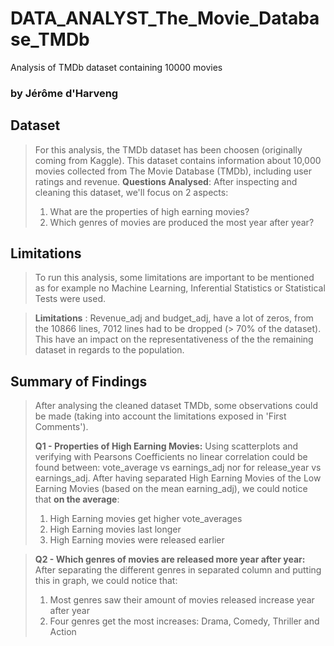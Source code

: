 # DATA_ANALYST_The_Movie_Database_TMDb
Analysis of TMDb dataset containing 10000 movies
### by Jérôme d'Harveng


## Dataset

> For this analysis, the TMDb dataset has been choosen (originally coming from Kaggle).
This dataset contains information about 10,000 movies collected from The Movie Database (TMDb), including user ratings and revenue.
> **Questions Analysed**: After inspecting and cleaning this dataset, we'll focus on 2 aspects:
> 1. What are the properties of high earning movies? 
> 2. Which genres of movies are produced the most year after year?

## Limitations
> To run this analysis, some limitations are important to be mentioned as for example no Machine
Learning, Inferential Statistics or Statistical Tests were used.

> **Limitations** : Revenue_adj and budget_adj, have a lot of zeros, from the 10866 lines, 7012 lines had to be dropped (> 70% of the dataset). 
This have an impact on the representativeness of the the remaining dataset in regards to the population.

## Summary of Findings

> After analysing the cleaned dataset TMDb, some observations could be made (taking into account the limitations exposed in 'First Comments').
>
> **Q1 - Properties of High Earning Movies:**
> Using scatterplots and verifying with Pearsons Coefficients no linear correlation could be found between:
vote_average vs earnings_adj nor for release_year vs earnings_adj.
> After having separated High Earning Movies of the Low Earning Movies (based on the mean earning_adj), we could notice that **on the average**:
> 1. High Earning movies get higher vote_averages
> 2. High Earning movies last longer
> 3. High Earning movies were released earlier


> **Q2 - Which genres of movies are released more year after year:**
>After separating the different genres in separated column and putting this in graph, we could notice that:
> 1. Most genres saw their amount of movies released increase year after year
> 2. Four genres get the most increases: Drama, Comedy, Thriller and Action
